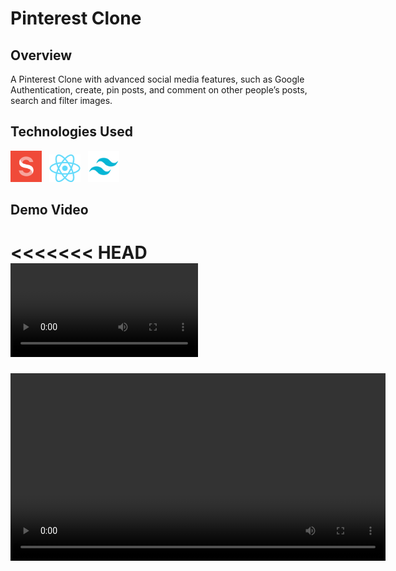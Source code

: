 # Pinterest Clone

## Overview
A Pinterest Clone with advanced social media features, such as Google Authentication, create, pin posts, and
comment on other people’s posts, search and filter images.

## Technologies Used
<img src="./images/sanity.webp" width="50" /> &nbsp;
<img src="./images/react.png" width="50" /> &nbsp;
<img src="./images/Tailwind.png" width="50" />

## Demo Video
<<<<<<< HEAD
![](./images/video.mp4)
=======
<video src='./images/video.mp4' loop autoplay width="600"/>
>>>>>>> parent of a2dc929 (fix video in readme)
